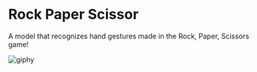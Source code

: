 # Rock Paper Scissor

A model that recognizes hand gestures made in the Rock, Paper, Scissors game!

![giphy](https://github.com/sairagillani18k/RockPaperScissor/assets/58274863/577f703e-bb46-48cf-af6b-2a9ab0d3f69e)
